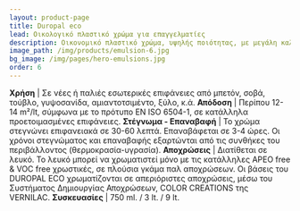 ```yaml
---
layout: product-page
title: Duropal eco
lead: Οικολογικό πλαστικό χρώμα για επαγγελματίες
description: Οικονομικό πλαστικό χρώμα, υψηλής ποιότητας, με μεγάλη καλυπτική ικανότητα, κατάλληλο για την προστασία και διακόσμηση εσωτερικών χώρων. Είναι πιστοποιημένο από το Ανώτατο Συμβούλιο Απονομής Οικολογικού Σήματος (ΑΣΑΟΣ) της Ελλάδας, σύμφωνα με τα κριτήρια του Συμβουλίου Απονομής Οικολογικού Σήματος της Ευρωπαϊκής Ένωσης. Η ειδική σύνθεση του DUROPAL ECO, καθιστά το προϊόν φιλικό στο χρήστη και το περιβάλλον γιατί είναι άοσμο και δεν περιέχει επικίνδυνες ουσίες όπως αμμωνία, βαρέα μέταλλα, αρωματικούς υδρογονάνθρακες, ελεύθερη φορμαλδεΰδη ή αλκυλοφαινολαιθοξυλικές ενώσεις. Εφαρμόζεται εύκολα, απλώνει θαυμάσια, στεγνώνει γρήγορα και προσφέρει μία λεία και ομοιόμορφη ματ επιφάνεια. Το DUROPAL ECO συνδυάζει υψηλή απόδοση, μεγάλη καλυπτικότητα και αντοχή στις περιβαλλοντικές συνθήκες, ενώ ταυτόχρονα εμποδίζει την ανάπτυξη της φωτιάς και την εξάπλωση της φλόγας.
image_path: /img/products/emulsion-6.jpg
bg_image: /img/pages/hero-emulsions.jpg
order: 6
---
```


**Χρήση** | Σε νέες ή παλιές εσωτερικές επιφάνειες από μπετόν, σοβά, τούβλο, γυψοσανίδα, αμιαντοτσιμέντο, ξύλο, κ.ά.
**Απόδοση** | Περίπου 12-14 m²/lt, σύμφωνα με το πρότυπο EN ISO 6504-1, σε κατάλληλα  προετοιμασμένες επιφάνειες.
**Στέγνωμα - Επαναβαφή** | Το χρώμα στεγνώνει επιφανειακά σε 30-60 λεπτά. Επαναβάφεται σε 3-4 ώρες. Οι χρόνοι στεγνώματος και επαναβαφής εξαρτώνται από τις συνθήκες του περιβάλλοντος (θερμοκρασία-υγρασία).
**Αποχρώσεις** | Διατίθεται σε λευκό. Το λευκό μπορεί να χρωματιστεί μόνο με τις κατάλληλες APEO free & VOC free  χρωστικές, σε πλούσια γκάμα παλ αποχρώσεων. Οι βάσεις του DUROPAL ECO χρωματίζονται σε απεριόριστες αποχρώσεις, μέσω του Συστήματος Δημιουργίας Αποχρώσεων, COLOR CREATIONS της VERNILAC.
**Συσκευασίες** | 750 ml. / 3 lt. / 9 lt.
